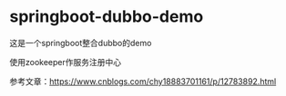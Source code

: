 # springboot-dubbo-demo
这是一个springboot整合dubbo的demo

使用zookeeper作服务注册中心

参考文章：https://www.cnblogs.com/chy18883701161/p/12783892.html
